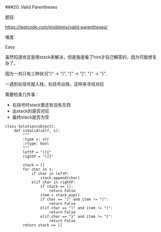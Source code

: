 ###20. Valid Parentheses

题目:

<https://leetcode.com/problems/valid-parentheses/>


难度:

Easy


虽然知道肯定是用stack来解决，但是我是看了hint才自己解答的，因为可能想复杂了。

因为一共只有三种状况"(" -> ")", "[" -> "]", "{" -> "}".

一遇到左括号就入栈，右括号出栈，这样来寻找对应

需要检查几件事：

- 右括号时stack里还有没有东西
- 出stack的是否对应
- 最终stack是否为空



```
class Solution(object):
    def isValid(self, s):
        """
        :type s: str
        :rtype: bool
        """
        leftP = "([{"
        rightP = ")]}"
        
        stack = []
        for char in s:
            if char in leftP:
                stack.append(char)
            elif char in rightP:
                if stack == []:
                    return False
                item = stack.pop()
                if char == "]" and item != "[":
                    return False
                elif char == ")" and item != "(":
                    return False
                elif char == "}" and item != "{":
                    return False
        return stack == []
```

